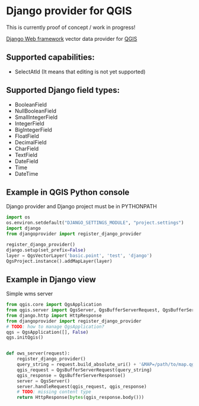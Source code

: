 # Django provider for QGIS

This is currently proof of concept / work in progress!

[Django Web framework](https://djangoproject.com) vector data provider for [QGIS](https://qgis.org)

## Supported capabilities:
  * SelectAtId
(It means that editing is not yet supported)

## Supported Django field types:
  * BooleanField
  * NullBooleanField
  * SmallIntegerField
  * IntegerField
  * BigIntegerField
  * FloatField
  * DecimalField
  * CharField
  * TextField
  * DateField
  * Time
  * DateTime
  
## Example in QGIS Python console
Django provider and Django project must be in PYTHONPATH
```python
import os
os.environ.setdefault("DJANGO_SETTINGS_MODULE", "project.settings")
import django
from djangoprovider import register_django_provider

register_django_provider()
django.setup(set_prefix=False)
layer = QgsVectorLayer('basic.point', 'test', 'django')
QgsProject.instance().addMapLayer(layer)
```

  
## Example in Django view
Simple wms server
```python
from qgis.core import QgsApplication
from qgis.server import QgsServer, QgsBufferServerRequest, QgsBufferServerResponse
from django.http import HttpResponse
from djangoprovider import register_django_provider
# TODO: how to manage QgsApplication?
qgs = QgsApplication([], False)
qgs.initQgis()


def ows_server(request):
    register_django_provider()
    query_string = request.build_absolute_uri() + '&MAP=/path/to/map.qgs'
    qgis_request = QgsBufferServerRequest(query_string)
    qgis_response = QgsBufferServerResponse()
    server = QgsServer()
    server.handleRequest(qgis_request, qgis_response)
    # TODO: missing content type
    return HttpResponse(bytes(qgis_response.body()))
```
  
